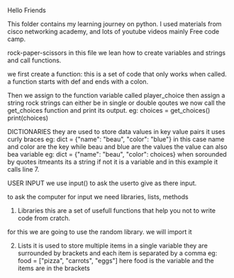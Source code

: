 Hello Friends

This folder contains my learning journey on python.
I used materials from cisco networking academy, and lots of youtube videos mainly Free code camp.

rock-paper-scissors
in this file we lean how to create variables and strings and call functions.

we first create  a function: this is a set of code that only works when called.
a function starts with def and ends with a colon.

Then we assign to the function variable called player_choice then assign a string rock
strings can either be in single or double qoutes
we now call the get_choices function and print its output.
eg: choices = get_choices()
print(choices)

DICTIONARIES
they are used to store data values in key value pairs
it uses curly braces
eg: dict = {"name": "beau", "color": "blue"}
in this case name and color are the key while beau and blue are the values
the value can also bea variable
eg: dict = {"name": "beau", "color": choices}
 when sorounded by quotes itmeants its a string if not it is a variable and in this example it calls line 7.

 USER INPUT
 we use input() to ask the userto give as there input.

 to ask the computer for input we need libraries, lists, methods
 1. Libraries
 this are a set of usefull functions that help you not to write code from cratch.

for this we are going to use the random library. we will import it

2. Lists
it is used to store multiple items in a single variable
they are surrounded by brackets and each item is separated by a comma
eg: food = ["pizza", "carrots", "eggs"]
here food is the variable and the items are in the brackets
